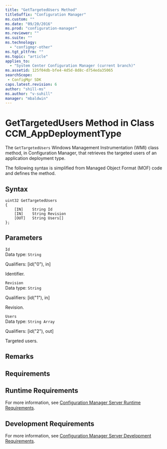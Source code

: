 ```yaml
---
title: "GetTargetedUsers Method"
titleSuffix: "Configuration Manager"
ms.custom: ""
ms.date: "09/20/2016"
ms.prod: "configuration-manager"
ms.reviewer: ""
ms.suite: ""
ms.technology:
  - "configmgr-other"
ms.tgt_pltfrm: ""
ms.topic: "article"
applies_to:
  - "System Center Configuration Manager (current branch)"
ms.assetid: 125f04db-bfe4-4d5d-8d8c-d754eda35065searchScope: - ConfigMgr SDK
caps.latest.revision: 6
author: "shill-ms"
ms.author: "v-suhill"
manager: "mbaldwin"
---
```

# GetTargetedUsers Method in Class CCM_AppDeploymentType
The `GetTargetedUsers` Windows Management Instrumentation (WMI) class method, in Configuration Manager, that retrieves the targeted users of an application deployment type.   

 The following syntax is simplified from Managed Object Format (MOF) code and defines the method.  

## Syntax  

```  
uint32 GetTargetedUsers   
{  
    [IN]    String Id  
    [IN]    String Revision  
    [OUT]   String Users[]  
};  
```  

## Parameters  
 `Id`  
 Data type: `String`  

 Qualifiers: [id("0"), in]  

 Identifier.    

 `Revision`  
 Data type: `String`  

 Qualifiers: [id("1"), in]  

 Revision.    

 `Users`  
 Data type: `String Array`  

 Qualifiers: [id("2"), out]  

 Targeted users.    

## Remarks  

## Requirements  

## Runtime Requirements  
 For more information, see [Configuration Manager Server Runtime Requirements](../../../../../develop/core/reqs/server-runtime-requirements.md).  

## Development Requirements  
 For more information, see [Configuration Manager Server Development Requirements](../../../../../develop/core/reqs/server-development-requirements.md).
